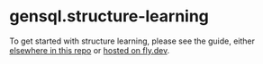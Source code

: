 # gensql.structure-learning

To get started with structure learning, please see the guide, either [elsewhere in this repo](https://github.com/OpenGen/GenSQL.structure-learning/blob/main/docs/modules/ROOT/pages/structure-learning.adoc) or [hosted on fly.dev](https://gensql-documentation.fly.dev/structure-learning/structure-learning.html).
